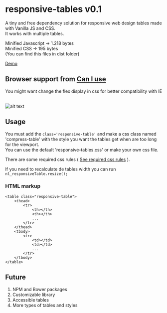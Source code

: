 # responsive-tables v0.1

A tiny and free dependency solution for responsive web design tables made with Vanilla JS and CSS. <br>
It works with multiple tables.

Minified Javascript -> 1.218 bytes <br>
Minified CSS -> 195 bytes <br>
(You can find this files in dist folder) <br>

[Demo](http://codepen.io/nacholozano/pen/aNLMRm?editors=0010)

## Browser support from [Can I use](http://caniuse.com/)

You might want change the flex display in css for better compatibility with IE <br> <br>
 
![alt text](http://i.imgur.com/g8QyFRt.jpg "Browser support")

## Usage

You must add the `class='responsive-table'` and make a css class named 'compress-table' with the style you want the tables get when are too long for the viewport. <br>
You can use the default 'responsive-tables.css' or make your own css file. <br>

There are some required css rules ( [See required css rules](https://github.com/nacholozano/responsive-tables/blob/master/source%20code/dev/css/responsive-tables.css) ).

If you need to recalculate de tables width you can run `nl_responsiveTable.resize();`

### HTML markup

```
<table class="responsive-table">
    <thead>
        <tr>
            <th></th>
            <th></th>
            ...
        </tr>
    </thead>    
    <tbody>
        <tr>
            <td></td>
            <td></td>
            ...
        </tr>
    </tbody>
</table>
```

## Future

1. NPM and Bower packages
2. Customizable library
3. Accessible tables
4. More types of tables and styles
